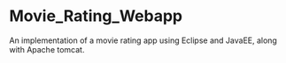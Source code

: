 # Movie_Rating_Webapp
An implementation of a movie rating app using Eclipse and JavaEE, along with Apache tomcat. 
